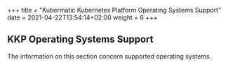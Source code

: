 +++
title = "Kubermatic Kubernetes Platform Operating Systems Support"
date = 2021-04-22T13:54:14+02:00
weight = 6
+++

## KKP Operating Systems Support

The information on this section concern supported operating systems.
